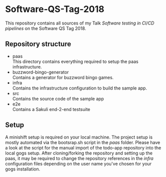 # Software-QS-Tag-2018
This repository contains all sources of my Talk *Software testing in CI/CD pipelines*
on the Software QS Tag 2018.

## Repository structure

* paas  
  This directory contains everything required to setup the paas infrastructure.
* buzzword-bingo-generator  
  Contains a generator for buzzword bingo games.
* infra  
  Contains the infrastructure configuration to build the sample app.
* src  
  Contains the source code of the sample app
* e2e  
  Contains a Sakuli end-2-end testsuite
  
## Setup
A minishift setup is required on your local machine.
The project setup is mostly automated via the bootsrap.sh script in the *paas* folder.
Please have a look at the script for the manual import of the todo-app repository
into the local gogs setup. After cloning/forking the repository and setting up the paas, 
it may be required to change the repository references in the *infra* configuration files
depending on the user name you've chosen for your gogs installation.